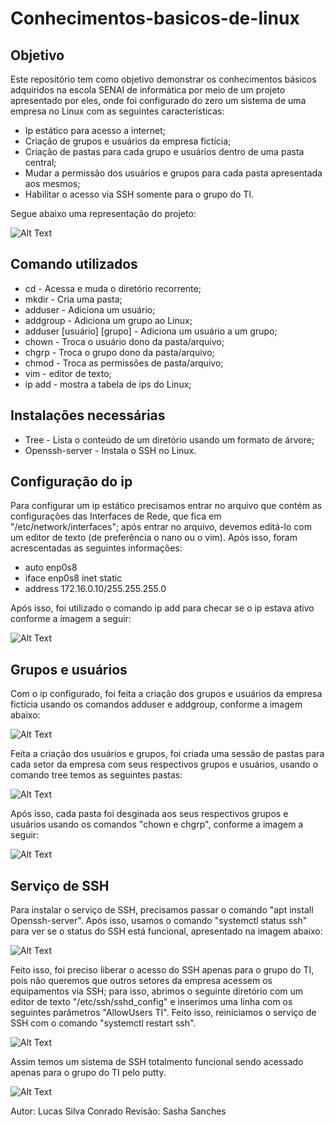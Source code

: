 # Conhecimentos-basicos-de-linux

## Objetivo

Este repositório tem como objetivo demonstrar os conhecimentos básicos adquiridos na escola SENAI de informática por meio de um projeto apresentado por eles, onde foi configurado do zero um sistema de uma empresa no Linux com as seguintes características:

* Ip estático para acesso a internet;
* Criação de grupos e usuários da empresa fictícia;
* Criação de pastas para cada grupo e usuários dentro de uma pasta central;
* Mudar a permissão dos usuários e grupos para cada pasta apresentada aos mesmos;
* Habilitar o acesso via SSH somente para o grupo do TI.

Segue abaixo uma representação do projeto:

![Alt Text](https://i.ibb.co/T4hckzX/imagem-2021-02-04-112937.png)

## Comando utilizados

* cd - Acessa e muda o diretório recorrente;
* mkdir - Cria uma pasta;
* adduser - Adiciona um usuário;
* addgroup - Adiciona um grupo ao Linux;
* adduser [usuário] [grupo] - Adiciona um usuário a um grupo;
* chown - Troca o usuário dono da pasta/arquivo;
* chgrp - Troca o grupo dono da pasta/arquivo;
* chmod - Troca as permissões	de pasta/arquivo;
* vim - editor de texto;
* ip add - mostra a tabela de ips do Linux;

## Instalações necessárias 

* Tree - Lista o conteúdo de um diretório usando um formato de árvore;
* Openssh-server - Instala o SSH no Linux.

## Configuração do ip

Para configurar um ip estático precisamos entrar no arquivo que contém as configurações das Interfaces de Rede, que fica em "/etc/network/interfaces"; após entrar no arquivo,
devemos editá-lo com um editor de texto (de preferência o nano ou o vim). Após isso, foram acrescentadas as seguintes informações:

* auto enp0s8
* iface enp0s8 inet static
* address 172.16.0.10/255.255.255.0

Após isso, foi utilizado o comando ip add para checar se o ip estava ativo conforme a imagem a seguir: 

![Alt Text](https://i.ibb.co/3yV3PFW/PRINT-1.png)

## Grupos e usuários 

Com o ip configurado, foi feita a criação dos grupos e usuários da empresa fictícia usando os comandos adduser e addgroup, conforme a imagem abaixo: 

![Alt Text](https://i.ibb.co/mB8MW9Z/PRINT-3.png)

Feita a criação dos usuários e grupos, foi criada uma sessão de pastas para cada setor da empresa com seus respectivos grupos e usuários, usando o comando tree temos as seguintes pastas: 

![Alt Text](https://i.ibb.co/5FBCCRZ/PRINT-4.png)

Após isso, cada pasta foi desginada aos seus respectivos grupos e usuários usando os comandos "chown e chgrp", conforme a imagem a seguir: 

![Alt Text](https://i.ibb.co/bsDnCx9/PRINT-5-1.png)


## Serviço de SSH 

 Para instalar o serviço de SSH, precisamos passar o comando "apt install Openssh-server". Após isso, usamos o comando "systemctl status ssh" para ver se o status do SSH está funcional, apresentado na imagem abaixo: 

![Alt Text](https://i.ibb.co/WBBvm0p/PRINT-6-1.png)

Feito isso, foi preciso liberar o acesso do SSH apenas para o grupo do TI, pois não queremos que outros setores da empresa acessem os equipamentos via SSH; para isso, abrimos o seguinte diretório com um editor de texto "/etc/ssh/sshd_config" e inserimos uma linha com os seguintes parâmetros "AllowUsers TI". Feito isso, reiniciamos o serviço de SSH  com o comando "systemctl restart ssh".

![Alt Text](https://i.ibb.co/yRDGFqZ/PRINT-6-2.png)

Assim temos um sistema de SSH totalmento funcional sendo acessado apenas para o grupo do TI pelo putty.

![Alt Text](https://i.ibb.co/8M1YqPp/PRINT-6-3.png)
 
Autor: Lucas Silva Conrado
Revisão: Sasha Sanches
























